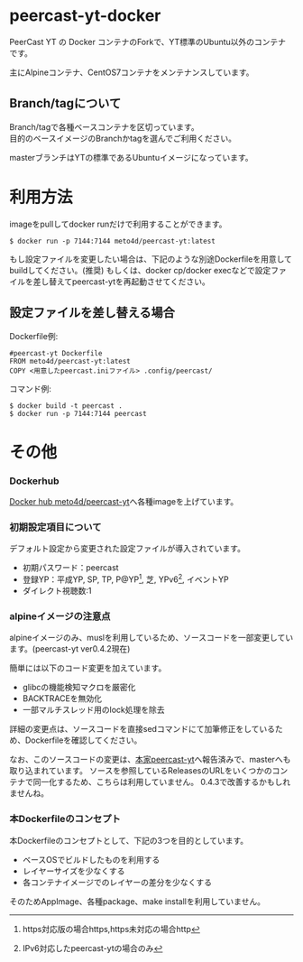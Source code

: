 # peercast-yt-docker

PeerCast YT の Docker コンテナのForkで、YT標準のUbuntu以外のコンテナです。

主にAlpineコンテナ、CentOS7コンテナをメンテナンスしています。

## Branch/tagについて

Branch/tagで各種ベースコンテナを区切っています。  
目的のベースイメージのBranchかtagを選んでご利用ください。

masterブランチはYTの標準であるUbuntuイメージになっています。

# 利用方法

imageをpullしてdocker runだけで利用することができます。

    $ docker run -p 7144:7144 meto4d/peercast-yt:latest

もし設定ファイルを変更したい場合は、下記のような別途Dockerfileを用意してbuildしてください。(推奨)
もしくは、docker cp/docker execなどで設定ファイルを差し替えてpeercast-ytを再起動させてください。

## 設定ファイルを差し替える場合
Dockerfile例:

    #peercast-yt Dockerfile
    FROM meto4d/peercast-yt:latest
    COPY <用意したpeercast.iniファイル> .config/peercast/

コマンド例:

    $ docker build -t peercast .
    $ docker run -p 7144:7144 peercast



# その他

### Dockerhub
[Docker hub meto4d/peercast-yt](https://hub.docker.com/r/meto4d/peercast-yt/)へ各種imageを上げています。

### 初期設定項目について
デフォルト設定から変更された設定ファイルが導入されています。
- 初期パスワード：peercast
- 登録YP：平成YP, SP, TP, P@YP[^P@YP], 芝, YPv6[^YPv6], イベントYP
- ダイレクト視聴数:1

[^P@YP]:https対応版の場合https,https未対応の場合http
[^YPv6]:IPv6対応したpeercast-ytの場合のみ

### alpineイメージの注意点
alpineイメージのみ、muslを利用しているため、ソースコードを一部変更しています。(peercast-yt ver0.4.2現在)

簡単には以下のコード変更を加えています。
- glibcの機能検知マクロを厳密化
- BACKTRACEを無効化
- 一部マルチスレッド用のlock処理を除去

詳細の変更点は、ソースコードを直接sedコマンドにて加筆修正をしているため、Dockerfileを確認してください。

なお、このソースコードの変更は、[本家peercast-yt](https://github.com/plonk/peercast-yt/)へ報告済みで、masterへも取り込まれています。
ソースを参照しているReleasesのURLをいくつかのコンテナで同一化するため、こちらは利用していません。
0.4.3で改善するかもしれませんね。

### 本Dockerfileのコンセプト
本Dockerfileのコンセプトとして、下記の3つを目的としています。 
- ベースOSでビルドしたものを利用する
- レイヤーサイズを少なくする
- 各コンテナイメージでのレイヤーの差分を少なくする

そのためAppImage、各種package、make installを利用していません。  

